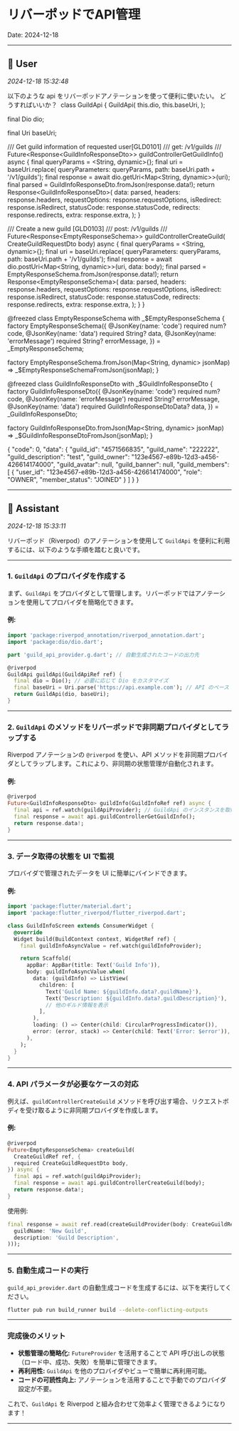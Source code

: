 # リバーポッドでAPI管理

Date: 2024-12-18

---

## 👤 User
*2024-12-18 15:32:48*

以下のような api をリバーポッドアノテーションを使って便利に使いたい。
どうすればいいか？ 
class GuildApi {
  GuildApi(
    this.dio,
    this.baseUri,
  );

  final Dio dio;

  final Uri baseUri;

  /// Get guild information of requested user[GLD0101]
  /// get: /v1/guilds
  ///
  Future&lt;Response&lt;GuildInfoResponseDto&gt;&gt; guildControllerGetGuildInfo() async {
    final queryParams = &lt;String, dynamic&gt;{};
    final uri = baseUri.replace(
        queryParameters: queryParams, path: baseUri.path + '/v1/guilds');
    final response = await dio.getUri&lt;Map&lt;String, dynamic&gt;&gt;(uri);
    final parsed = GuildInfoResponseDto.fromJson(response.data!);
    return Response&lt;GuildInfoResponseDto&gt;(
      data: parsed,
      headers: response.headers,
      requestOptions: response.requestOptions,
      isRedirect: response.isRedirect,
      statusCode: response.statusCode,
      redirects: response.redirects,
      extra: response.extra,
    );
  }

  /// Create a new guild [GLD0103]
  /// post: /v1/guilds
  ///
  Future&lt;Response&lt;EmptyResponseSchema&gt;&gt; guildControllerCreateGuild(
      CreateGuildRequestDto body) async {
    final queryParams = &lt;String, dynamic&gt;{};
    final uri = baseUri.replace(
        queryParameters: queryParams, path: baseUri.path + '/v1/guilds');
    final response = await dio.postUri&lt;Map&lt;String, dynamic&gt;&gt;(uri, data: body);
    final parsed = EmptyResponseSchema.fromJson(response.data!);
    return Response&lt;EmptyResponseSchema&gt;(
      data: parsed,
      headers: response.headers,
      requestOptions: response.requestOptions,
      isRedirect: response.isRedirect,
      statusCode: response.statusCode,
      redirects: response.redirects,
      extra: response.extra,
    );
  }
}

@freezed
class EmptyResponseSchema with _$EmptyResponseSchema {
  factory EmptyResponseSchema({
    @JsonKey(name: 'code') required num? code,
    @JsonKey(name: 'data') required String? data,
    @JsonKey(name: 'errorMessage') required String? errorMessage,
  }) = _EmptyResponseSchema;

  factory EmptyResponseSchema.fromJson(Map&lt;String, dynamic&gt; jsonMap) =&gt;
      _$EmptyResponseSchemaFromJson(jsonMap);
}



@freezed
class GuildInfoResponseDto with _$GuildInfoResponseDto {
  factory GuildInfoResponseDto({
    @JsonKey(name: 'code') required num? code,
    @JsonKey(name: 'errorMessage') required String? errorMessage,
    @JsonKey(name: 'data') required GuildInfoResponseDtoData? data,
  }) = _GuildInfoResponseDto;

  factory GuildInfoResponseDto.fromJson(Map&lt;String, dynamic&gt; jsonMap) =&gt;
      _$GuildInfoResponseDtoFromJson(jsonMap);
}


{
    "code": 0,
    "data": {
        "guild_id": "4571566835",
        "guild_name": "222222",
        "guild_description": "test",
        "guild_owner": "123e4567-e89b-12d3-a456-426614174000",
        "guild_avatar": null,
        "guild_banner": null,
        "guild_members": [
            {
                "user_id": "123e4567-e89b-12d3-a456-426614174000",
                "role": "OWNER",
                "member_status": "JOINED"
            }
        ]
    }
}

---

## 🤖 Assistant
*2024-12-18 15:33:11*

リバーポッド（Riverpod）のアノテーションを使用して `GuildApi` を便利に利用するには、以下のような手順を踏むと良いです。

---

### 1. **`GuildApi` のプロバイダを作成する**
まず、`GuildApi` をプロバイダとして管理します。リバーポッドではアノテーションを使用してプロバイダを簡略化できます。

#### 例:

```dart
import 'package:riverpod_annotation/riverpod_annotation.dart';
import 'package:dio/dio.dart';

part 'guild_api_provider.g.dart'; // 自動生成されたコードの出力先

@riverpod
GuildApi guildApi(GuildApiRef ref) {
  final dio = Dio(); // 必要に応じて Dio をカスタマイズ
  final baseUri = Uri.parse('https://api.example.com'); // API のベース URI
  return GuildApi(dio, baseUri);
}
```

---

### 2. **`GuildApi` のメソッドをリバーポッドで非同期プロバイダとしてラップする**
Riverpod アノテーションの `@riverpod` を使い、API メソッドを非同期プロバイダとしてラップします。これにより、非同期の状態管理が自動化されます。

#### 例:

```dart
@riverpod
Future<GuildInfoResponseDto> guildInfo(GuildInfoRef ref) async {
  final api = ref.watch(guildApiProvider); // GuildApi のインスタンスを取得
  final response = await api.guildControllerGetGuildInfo();
  return response.data!;
}
```

---

### 3. **データ取得の状態を UI で監視**
プロバイダで管理されたデータを UI に簡単にバインドできます。

#### 例:

```dart
import 'package:flutter/material.dart';
import 'package:flutter_riverpod/flutter_riverpod.dart';

class GuildInfoScreen extends ConsumerWidget {
  @override
  Widget build(BuildContext context, WidgetRef ref) {
    final guildInfoAsyncValue = ref.watch(guildInfoProvider);

    return Scaffold(
      appBar: AppBar(title: Text('Guild Info')),
      body: guildInfoAsyncValue.when(
        data: (guildInfo) => ListView(
          children: [
            Text('Guild Name: ${guildInfo.data?.guildName}'),
            Text('Description: ${guildInfo.data?.guildDescription}'),
            // 他のギルド情報を表示
          ],
        ),
        loading: () => Center(child: CircularProgressIndicator()),
        error: (error, stack) => Center(child: Text('Error: $error')),
      ),
    );
  }
}
```

---

### 4. **API パラメータが必要なケースの対応**
例えば、`guildControllerCreateGuild` メソッドを呼び出す場合、リクエストボディを受け取るように非同期プロバイダを作成します。

#### 例:

```dart
@riverpod
Future<EmptyResponseSchema> createGuild(
  CreateGuildRef ref, {
  required CreateGuildRequestDto body,
}) async {
  final api = ref.watch(guildApiProvider);
  final response = await api.guildControllerCreateGuild(body);
  return response.data!;
}
```

使用例:

```dart
final response = await ref.read(createGuildProvider(body: CreateGuildRequestDto(
  guildName: 'New Guild',
  description: 'Guild Description',
)));
```

---

### 5. **自動生成コードの実行**
`guild_api_provider.dart` の自動生成コードを生成するには、以下を実行してください。

```bash
flutter pub run build_runner build --delete-conflicting-outputs
```

---

### 完成後のメリット
- **状態管理の簡略化:** `FutureProvider` を活用することで API 呼び出しの状態（ロード中、成功、失敗）を簡単に管理できます。
- **再利用性:** `GuildApi` を他のプロバイダやビューで簡単に再利用可能。
- **コードの可読性向上:** アノテーションを活用することで手動でのプロバイダ設定が不要。

これで、`GuildApi` を Riverpod と組み合わせて効率よく管理できるようになります！

---
